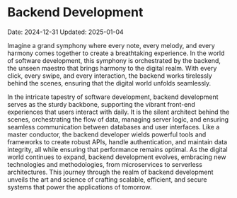 # Backend Development

Date: 2024-12-31
Updated: 2025-01-04

Imagine a grand symphony where every note, every melody, and every harmony comes together to create a breathtaking experience. In the world of software development, this symphony is orchestrated by the backend, the unseen maestro that brings harmony to the digital realm. With every click, every swipe, and every interaction, the backend works tirelessly behind the scenes, ensuring that the digital world unfolds seamlessly.

In the intricate tapestry of software development, backend development serves as the sturdy backbone, supporting the vibrant front-end experiences that users interact with daily. It is the silent architect behind the scenes, orchestrating the flow of data, managing server logic, and ensuring seamless communication between databases and user interfaces. Like a master conductor, the backend developer wields powerful tools and frameworks to create robust APIs, handle authentication, and maintain data integrity, all while ensuring that performance remains optimal. As the digital world continues to expand, backend development evolves, embracing new technologies and methodologies, from microservices to serverless architectures. This journey through the realm of backend development unveils the art and science of crafting scalable, efficient, and secure systems that power the applications of tomorrow.

